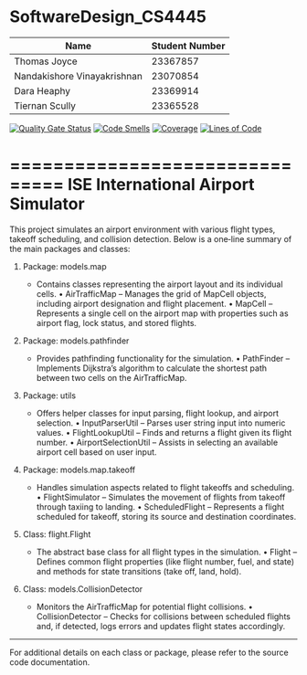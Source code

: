 # SoftwareDesign_CS4445

| Name                        | Student Number |
| --------------------------- | -------------- |
| Thomas Joyce                | 23367857       |
| Nandakishore Vinayakrishnan | 23070854       |
| Dara Heaphy                 | 23369914      |
| Tiernan Scully              | 23365528       |

[![Quality Gate Status](https://sonarcloud.io/api/project_badges/measure?project=tomjoyce1_SoftwareDesign_CS4445&metric=alert_status)](https://sonarcloud.io/summary/new_code?id=tomjoyce1_SoftwareDesign_CS4445)
[![Code Smells](https://sonarcloud.io/api/project_badges/measure?project=tomjoyce1_SoftwareDesign_CS4445&metric=code_smells)](https://sonarcloud.io/summary/new_code?id=tomjoyce1_SoftwareDesign_CS4445)
[![Coverage](https://sonarcloud.io/api/project_badges/measure?project=tomjoyce1_SoftwareDesign_CS4445&metric=coverage)](https://sonarcloud.io/summary/new_code?id=tomjoyce1_SoftwareDesign_CS4445)
[![Lines of Code](https://sonarcloud.io/api/project_badges/measure?project=tomjoyce1_SoftwareDesign_CS4445&metric=ncloc)](https://sonarcloud.io/summary/new_code?id=tomjoyce1_SoftwareDesign_CS4445)


===============================
ISE International Airport Simulator
===============================

This project simulates an airport environment with various flight types, takeoff scheduling, 
and collision detection. Below is a one‐line summary of the main packages and classes:

1. Package: models.map
   - Contains classes representing the airport layout and its individual cells.
     • AirTrafficMap – Manages the grid of MapCell objects, including airport designation and flight placement.
     • MapCell – Represents a single cell on the airport map with properties such as airport flag, lock status, and stored flights.

2. Package: models.pathfinder
   - Provides pathfinding functionality for the simulation.
     • PathFinder – Implements Dijkstra’s algorithm to calculate the shortest path between two cells on the AirTrafficMap.

3. Package: utils
   - Offers helper classes for input parsing, flight lookup, and airport selection.
     • InputParserUtil – Parses user string input into numeric values.
     • FlightLookupUtil – Finds and returns a flight given its flight number.
     • AirportSelectionUtil – Assists in selecting an available airport cell based on user input.

6. Package: models.map.takeoff
   - Handles simulation aspects related to flight takeoffs and scheduling.
     • FlightSimulator – Simulates the movement of flights from takeoff through taxiing to landing.
     • ScheduledFlight – Represents a flight scheduled for takeoff, storing its source and destination coordinates.

7. Class: flight.Flight
   - The abstract base class for all flight types in the simulation.
     • Flight – Defines common flight properties (like flight number, fuel, and state) and methods for state transitions (take off, land, hold).

8. Class: models.CollisionDetector
   - Monitors the AirTrafficMap for potential flight collisions.
     • CollisionDetector – Checks for collisions between scheduled flights and, if detected, logs errors and updates flight states accordingly.

--------------------------------------------------
For additional details on each class or package, please refer to the source code documentation.